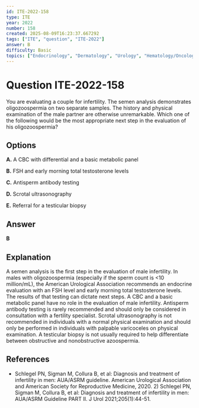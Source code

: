 ```yaml
---
id: ITE-2022-158
type: ITE
year: 2022
number: 158
created: 2025-08-09T16:23:37.667292
tags: ["ITE", "question", "ITE-2022"]
answer: B
difficulty: Basic
topics: ["Endocrinology", "Dermatology", "Urology", "Hematology/Oncology"]
---
```


# Question ITE-2022-158

You are evaluating a couple for infertility. The semen analysis demonstrates oligozoospermia on two separate samples. The history and physical examination of the male partner are otherwise unremarkable. Which one of the following would be the most appropriate next step in the evaluation of his oligozoospermia?

## Options

**A.** A CBC with differential and a basic metabolic panel

**B.** FSH and early morning total testosterone levels

**C.** Antisperm antibody testing

**D.** Scrotal ultrasonography

**E.** Referral for a testicular biopsy

## Answer

**B**

## Explanation

A semen analysis is the first step in the evaluation of male infertility. In males with oligozoospermia (especially if the sperm count is <10 million/mL), the American Urological Association recommends an endocrine evaluation with an FSH level and early morning total testosterone levels. The results of that testing can dictate next steps. A CBC and a basic metabolic panel have no role in the evaluation of male infertility. Antisperm antibody testing is rarely recommended and should only be considered in consultation with a fertility specialist. Scrotal ultrasonography is not recommended in individuals with a normal physical examination and should only be performed in individuals with palpable varicoceles on physical examination. A testicular biopsy is not usually required to help differentiate between obstructive and nonobstructive azoospermia.

## References

- Schlegel PN, Sigman M, Collura B, et al: Diagnosis and treatment of infertility in men: AUA/ASRM guideline. American Urological Association and American Society for Reproductive Medicine, 2020. 2) Schlegel PN, Sigman M, Collura B, et al: Diagnosis and treatment of infertility in men: AUA/ASRM Guideline PART II. J Urol 2021;205(1):44-51.
